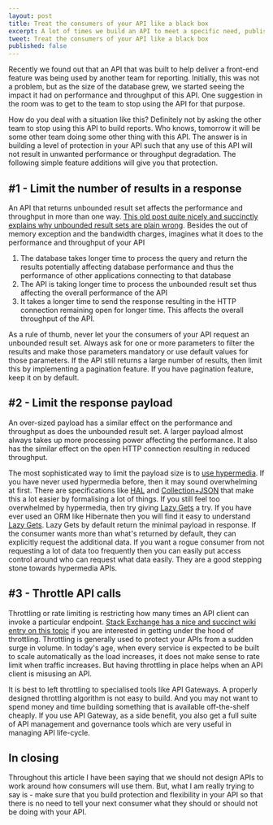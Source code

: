 ```yaml
---
layout: post
title: Treat the consumers of your API like a black box
excerpt: A lot of times we build an API to meet a specific need, publish those APIs and then expect the consumers to use the API for that specific purpose. This may work when both API producers and consumers are the same team. But the moment API consumption goes outside of the team, it becomes difficult to dictate how the consumers must use the API. It is best not to make any assumptions around that. 
tweet: Treat the consumers of your API like a black box
published: false
---
```


Recently we found out that an API that was built to help deliver a front-end feature was being used by another team for reporting. Initially, this was not a problem, but as the size of the database grew, we started seeing the impact it had on performance and throughput of this API. One suggestion in the room was to get to the team to stop using the API for that purpose. 

How do you deal with a situation like this? Definitely not by asking the other team to stop using this API to build reports. Who knows, tomorrow it will be some other team doing some other thing with this API. The answer is in building a level of protection in your API such that any use of this API will not result in unwanted performance or throughput degradation. The following simple feature additions will give you that protection. 

## #1 - Limit the number of results in a response

An API that returns unbounded result set affects the performance and throughput in more than one way. [This old post quite nicely and succinctly explains why unbounded result sets are plain wrong](https://ayende.com/blog/4785/what-am-i-so-hung-up-on-unbounded-result-set). Besides the out of memory exception and the bandwidth charges, imagines what it does to the performance and throughput of your API

1. The database takes longer time to process the query and return the results potentially affecting database performance and thus the performance of other applications connecting to that database
2. The API is taking longer time to process the unbounded result set thus affecting the overall performance of the API
3. It takes a longer time to send the response resulting in the HTTP connection remaining open for longer time. This affects the overall throughput of the API.

As a rule of thumb, never let your the consumers of your API request an unbounded result set. Always ask for one or more parameters to filter the results and make those parameters mandatory or use default values for those parameters. If the API still returns a large number of results, then limit this by implementing a pagination feature. If you have pagination feature, keep it on by default.  

## #2 - Limit the response payload
An over-sized payload has a similar effect on the performance and throughput as does the unbounded result set. A larger payload almost always takes up more processing power affecting the performance. It also has the similar effect on the open HTTP connection resulting in reduced throughput. 

The most sophisticated way to limit the payload size is to [use hypermedia](https://martinfowler.com/articles/richardsonMaturityModel.html#level3). If you have never used hypermedia before, then it may sound overwhelming at first. There are specifications like [HAL](https://tools.ietf.org/html/draft-kelly-json-hal-08) and [Collection+JSON](http://amundsen.com/media-types/collection/) that make this a lot easier by formalising a lot of things. If you still feel too overwhelmed by hypermedia, then try giving [Lazy Gets](http://chatekar.com/take-your-hypermedia-api-to-the-next-level-by-using-lazy-gets/) a try. If you have ever used an ORM like Hibernate then you will find it easy to understand [Lazy Gets](http://chatekar.com/take-your-hypermedia-api-to-the-next-level-by-using-lazy-gets/). Lazy Gets by default return the minimal payload in response. If the consumer wants more than what's returned by default, they can explicitly request the additional data. If you want a rogue consumer from not requesting a lot of data too frequently then you can easily put access control around who can request what data easily.  They are a good stepping stone towards hypermedia APIs. 

## #3 - Throttle API calls

Throttling or rate limiting is restricting how many times an API client can invoke a particular endpoint. [Stack Exchange has a nice and succinct wiki entry on this topic](https://api.stackexchange.com/docs/throttle) if you are interested in getting under the hood of throttling. Throttling is generally used to protect your APIs from a sudden surge in volume. In today's age, when every service is expected to be built to scale automatically as the load increases, it does not make sense to rate limit when traffic increases. But having throttling in place helps when an API client is misusing an API. 

It is best to left throttling to specialised tools like API Gateways. A properly designed throttling algorithm is not easy to build. And you may not want to spend money and time building something that is available off-the-shelf cheaply. If you use API Gateway, as a side benefit, you also get a full suite of API management and governance tools which are very useful in managing API life-cycle. 

## In closing
Throughout this article I have been saying that we should not design APIs to work around how consumers will use them. But, what I am really trying to say is - make sure that you build protection and flexibility in your API so that there is no need to tell your next consumer what they should or should not be doing with your API. 
